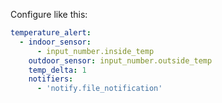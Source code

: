 Configure like this:

```yaml
temperature_alert:
  - indoor_sensor:
      - input_number.inside_temp
    outdoor_sensor: input_number.outside_temp
    temp_delta: 1
    notifiers:
      - 'notify.file_notification'

```